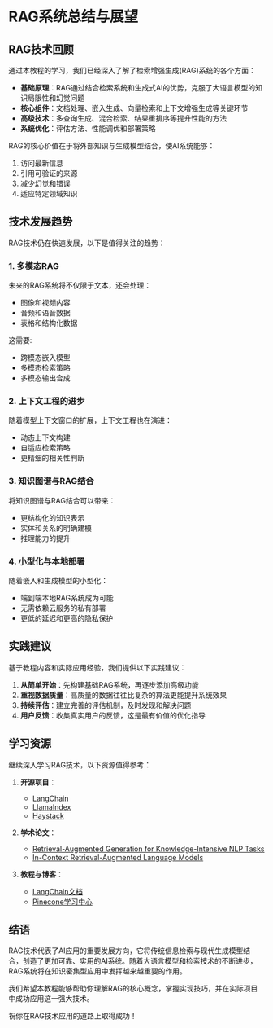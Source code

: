 # RAG系统总结与展望

## RAG技术回顾

通过本教程的学习，我们已经深入了解了检索增强生成(RAG)系统的各个方面：

- **基础原理**：RAG通过结合检索系统和生成式AI的优势，克服了大语言模型的知识局限性和幻觉问题
- **核心组件**：文档处理、嵌入生成、向量检索和上下文增强生成等关键环节
- **高级技术**：多查询生成、混合检索、结果重排序等提升性能的方法
- **系统优化**：评估方法、性能调优和部署策略

RAG的核心价值在于将外部知识与生成模型结合，使AI系统能够：
1. 访问最新信息
2. 引用可验证的来源
3. 减少幻觉和错误
4. 适应特定领域知识

## 技术发展趋势

RAG技术仍在快速发展，以下是值得关注的趋势：

### 1. 多模态RAG

未来的RAG系统将不仅限于文本，还会处理：
- 图像和视频内容
- 音频和语音数据
- 表格和结构化数据

这需要:
- 跨模态嵌入模型
- 多模态检索策略
- 多模态输出合成

### 2. 上下文工程的进步

随着模型上下文窗口的扩展，上下文工程也在演进：
- 动态上下文构建
- 自适应检索策略
- 更精细的相关性判断

### 3. 知识图谱与RAG结合

将知识图谱与RAG结合可以带来：
- 更结构化的知识表示
- 实体和关系的明确建模
- 推理能力的提升

### 4. 小型化与本地部署

随着嵌入和生成模型的小型化：
- 端到端本地RAG系统成为可能
- 无需依赖云服务的私有部署
- 更低的延迟和更高的隐私保护

## 实践建议

基于教程内容和实际应用经验，我们提供以下实践建议：

1. **从简单开始**：先构建基础RAG系统，再逐步添加高级功能
2. **重视数据质量**：高质量的数据往往比复杂的算法更能提升系统效果
3. **持续评估**：建立完善的评估机制，及时发现和解决问题
4. **用户反馈**：收集真实用户的反馈，这是最有价值的优化指导

## 学习资源

继续深入学习RAG技术，以下资源值得参考：

1. **开源项目**：
   - [LangChain](https://github.com/hwchase17/langchain)
   - [LlamaIndex](https://github.com/jerryjliu/gpt_index)
   - [Haystack](https://github.com/deepset-ai/haystack)

2. **学术论文**：
   - [Retrieval-Augmented Generation for Knowledge-Intensive NLP Tasks](https://arxiv.org/abs/2005.11401)
   - [In-Context Retrieval-Augmented Language Models](https://arxiv.org/abs/2302.00083)

3. **教程与博客**：
   - [LangChain文档](https://python.langchain.com/docs/modules/data_connection/indexing)
   - [Pinecone学习中心](https://www.pinecone.io/learn/)

## 结语

RAG技术代表了AI应用的重要发展方向，它将传统信息检索与现代生成模型结合，创造了更加可靠、实用的AI系统。随着大语言模型和检索技术的不断进步，RAG系统将在知识密集型应用中发挥越来越重要的作用。

我们希望本教程能够帮助你理解RAG的核心概念，掌握实现技巧，并在实际项目中成功应用这一强大技术。

祝你在RAG技术应用的道路上取得成功！ 